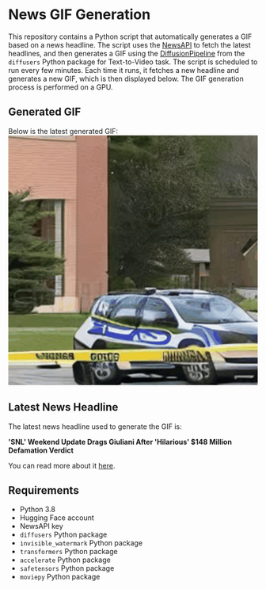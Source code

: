 # News GIF Generation
This repository contains a Python script that automatically generates a GIF based on a news headline. The script uses the [NewsAPI](https://newsapi.org/) to fetch the latest headlines, and then generates a GIF using the [DiffusionPipeline](https://github.com/huggingface/diffusers) from the `diffusers` Python package for Text-to-Video task.
The script is scheduled to run every few minutes. Each time it runs, it fetches a new headline and generates a new GIF, which is then displayed below. The GIF generation process is performed on a GPU.

## Generated GIF
Below is the latest generated GIF:
![Generated GIF](output.gif?raw=true&v=1702903851)

## Latest News Headline
The latest news headline used to generate the GIF is:

**'SNL' Weekend Update Drags Giuliani After 'Hilarious' $148 Million Defamation Verdict**

You can read more about it [here](https://www.rollingstone.com/tv-movies/tv-movie-news/snl-weekend-update-drags-giuliani-hilarious-148-million-defamation-verdict-1234931345/).

## Requirements
- Python 3.8
- Hugging Face account
- NewsAPI key
- `diffusers` Python package
- `invisible_watermark` Python package
- `transformers` Python package
- `accelerate` Python package
- `safetensors` Python package
- `moviepy` Python package
